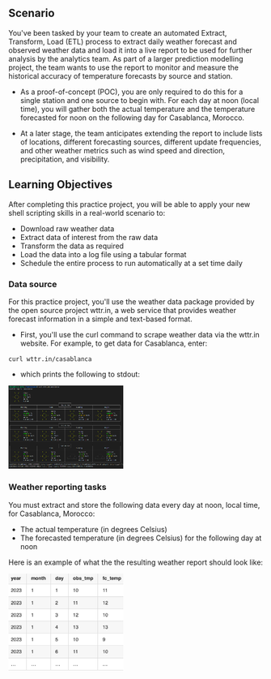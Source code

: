 ## Scenario

You've been tasked by your team to create an automated Extract, Transform, Load (ETL) process to extract daily weather forecast and observed weather data and load it into a live report to be used for further analysis by the analytics team. As part of a larger prediction modelling project, the team wants to use the report to monitor and measure the historical accuracy of temperature forecasts by source and station.

- As a proof-of-concept (POC), you are only required to do this for a single station and one source to begin with. For each day at noon (local time), you will gather both the actual temperature and the temperature forecasted for noon on the following day for Casablanca, Morocco.

- At a later stage, the team anticipates extending the report to include lists of locations, different forecasting sources, different update frequencies, and other weather metrics such as wind speed and direction, precipitation, and visibility.


## Learning Objectives

After completing this practice project, you will be able to apply your new shell scripting skills in a real-world scenario to:

- Download raw weather data
- Extract data of interest from the raw data
- Transform the data as required
- Load the data into a log file using a tabular format
- Schedule the entire process to run automatically at a set time daily

### Data source

For this practice project, you'll use the weather data package provided by the open source project wttr.in, a web service that provides weather forecast information in a simple and text-based format.

- First, you'll use the curl command to scrape weather data via the wttr.in website. For example, to get data for Casablanca, enter:

```
curl wttr.in/casablanca
```
- which prints the following to stdout:

<img class="h-auto max-w-full"  width="45%" height="17%" src="ETL Weather Report/img/img.png" alt="image description">

### Weather reporting tasks

You must extract and store the following data every day at noon, local time, for Casablanca, Morocco:

- The actual temperature (in degrees Celsius)
- The forecasted temperature (in degrees Celsius) for the following day at noon

Here is an example of what the the resulting weather report should look like:

<img class="h-auto max-w-full"  width="45%" height="17%" src="ETL Weather Report/img/table.png" alt="image description">
